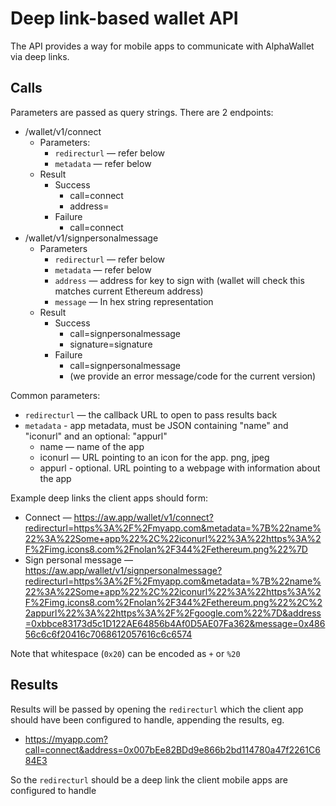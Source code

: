Deep link-based wallet API
===
The API provides a way for mobile apps to communicate with AlphaWallet via deep links.

Calls
---
Parameters are passed as query strings. There are 2 endpoints:

- /wallet/v1/connect
    - Parameters:
        - `redirecturl` — refer below
        - `metadata` — refer below
    - Result
        - Success
            - call=connect
            - address=<current Ethereum address>
        - Failure
            - call=connect
- /wallet/v1/signpersonalmessage
    - Parameters
        - `redirecturl` — refer below
        - `metadata` — refer below
        - `address` — address for key to sign with (wallet will check this matches current Ethereum address)
        - `message` — In hex string representation
    - Result
        - Success
            - call=signpersonalmessage
            - signature=signature
        - Failure
            - call=signpersonalmessage
            - (we provide an error message/code for the current version)

Common parameters:

- `redirecturl` — the callback URL to open to pass results back
- `metadata` - app metadata, must be JSON containing "name" and "iconurl" and an optional: "appurl"
    - name — name of the app
    - iconurl — URL pointing to an icon for the app. png, jpeg
    - appurl - optional. URL pointing to a webpage with information about the app

Example deep links the client apps should form:

- Connect — https://aw.app/wallet/v1/connect?redirecturl=https%3A%2F%2Fmyapp.com&metadata=%7B%22name%22%3A%22Some+app%22%2C%22iconurl%22%3A%22https%3A%2F%2Fimg.icons8.com%2Fnolan%2F344%2Fethereum.png%22%7D
- Sign personal message — https://aw.app/wallet/v1/signpersonalmessage?redirecturl=https%3A%2F%2Fmyapp.com&metadata=%7B%22name%22%3A%22Some+app%22%2C%22iconurl%22%3A%22https%3A%2F%2Fimg.icons8.com%2Fnolan%2F344%2Fethereum.png%22%2C%22appurl%22%3A%22https%3A%2F%2Fgoogle.com%22%7D&address=0xbbce83173d5c1D122AE64856b4Af0D5AE07Fa362&message=0x48656c6c6f20416c7068612057616c6c6574

Note that whitespace (`0x20`) can be encoded as `+` or `%20`

## Results

Results will be passed by opening the `redirecturl` which the client app should have been configured to handle, appending the results, eg.

- https://myapp.com?call=connect&address=0x007bEe82BDd9e866b2bd114780a47f2261C684E3

So the `redirecturl` should be a deep link the client mobile apps are configured to handle
